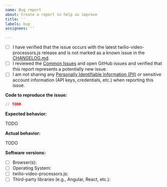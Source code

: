 ```yaml
---
name: Bug report
about: Create a report to help us improve
title: ''
labels: bug
assignees: ''

---
```


<!--

Found a bug? Please fill out as much of the following template as you can.
Otherwise, feel free to delete the template.

-->

 - [ ] I have verified that the issue occurs with the latest twilio-video-processors.js release and is not marked as a known issue in the [CHANGELOG.md](https://github.com/twilio/twilio-video-processors.js/blob/master/CHANGELOG.md).
 - [ ] I reviewed the [Common Issues](https://github.com/twilio/twilio-video-processors.js/blob/master/COMMON_ISSUES.md) and open GitHub issues and verified that this report represents a potentially new issue.
 - [ ] I am not sharing any [Personally Identifiable Information (PII)](https://www.twilio.com/docs/glossary/what-is-personally-identifiable-information-pii)
       or sensitive account information (API keys, credentials, etc.) when reporting this issue.

**Code to reproduce the issue:**

<!-- A JSFiddle, CodePen, Plunker, or Gist is great, too! -->

```ts
// TODO
```

**Expected behavior:**

TODO

**Actual behavior:**

TODO

**Software versions:**

 - [ ] Browser(s):
 - [ ] Operating System:
 - [ ] twilio-video-processors.js:
 - [ ] Third-party libraries (e.g., Angular, React, etc.):
